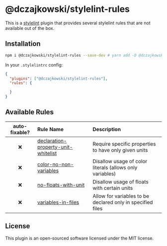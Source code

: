 # @dczajkowski/stylelint-rules
This is a [stylelint](https://stylelint.io/) plugin that provides several stylelint rules that are not available out of the box.

## Installation
```bash
npm i @dczajkowski/stylelint-rules --save-dev # yarn add -D @dczajkowski/stylelint-rules
```

In your `.stylelintrc` config:

```json
{
  "plugins": ["@dczajkowski/stylelint-rules"],
  "rules": {

  }
}
```

## Available Rules

<!-- rules-declaration -->
| auto-fixable? | Rule Name | Description |
| :-: | :-- | :-- |
| ❌ | [declaration-property-unit-whitelist](./src/rules/declaration-property-unit-whitelist/README.md) | Require specific properties to have only given units |
| ❌ | [color-no-non-variables](./src/rules/color-no-non-variables/README.md) | Disallow usage of color literals (allows only variables) |
| ❌ | [no-floats-with-unit](./src/rules/no-floats-with-unit/README.md) | Disallow usage of floats with certain units |
| ❌ | [variables-in-files](./src/rules/variables-in-files/README.md) | Allow for variables to be declared only in specified files |
<!-- /rules-declaration -->

## License
This plugin is an open-sourced software licensed under the MIT license.
